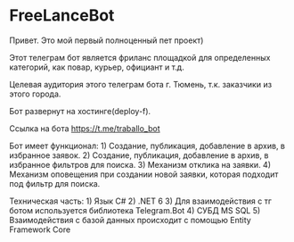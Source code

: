 # FreeLanceBot
Привет. Это мой первый полноценный пет проект)

Этот телеграм бот является фриланс площадкой для определенных категорий, как повар, курьер, официант и т.д.

Целевая аудитория этого телеграм бота г. Тюмень, т.к. заказчики из этого города.

Бот развернут на хостинге(deploy-f). 

Ссылка на бота https://t.me/traballo_bot

Бот имеет функционал: 1) Создание, публикация, добавление в архив, в избранное заявок.
                      2) Создание, публикация, добавление в архив, в избранное фильтров для поиска.
                      3) Механизм отклика на заявки.
                      4) Механизм оповещения при создании новой заявки, которая подходит под фильтр для поиска.
                      
Техническая часть: 1) Язык C#
                   2) .NET 6
                   3) Для взаимодействия с тг ботом используется библиотека Telegram.Bot
                   4) СУБД MS SQL
                   5) Взаимодействия с базой данных происходит с помощью Entity Framework Core
